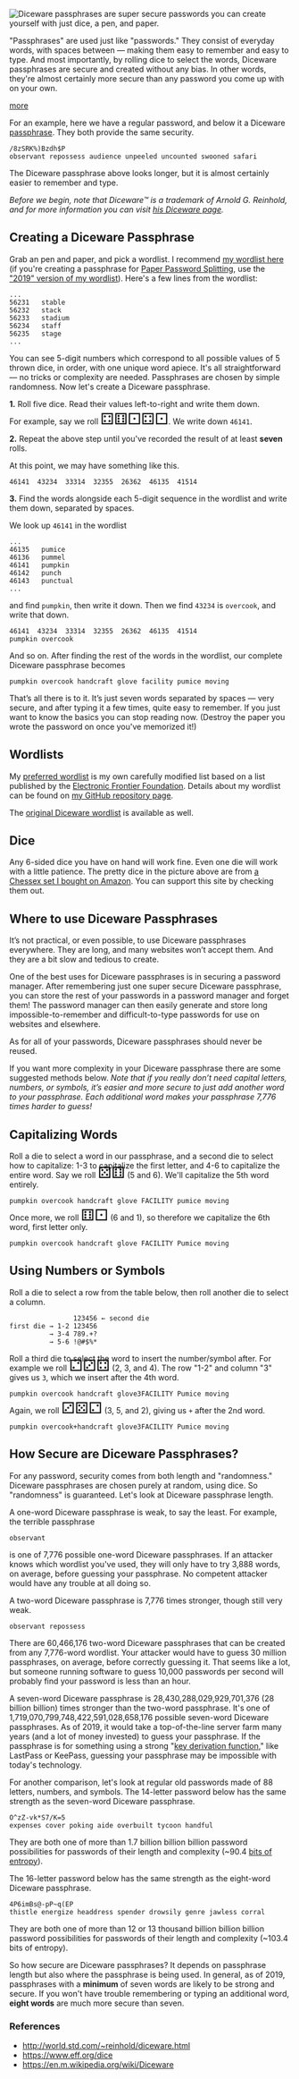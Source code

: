 
<!-- Copyright 2018 Phil Thompson. All Rights Reserved.  As noted in the License section of this repository's readme.md file, this file and its corresponding public HTML file, and all other articles and article files, are distributed under traditional copyright.  The repository source code and other non-article files are distributed under the MIT license. -->

[//]: # (gen-title: Diceware Passphrases)

[//]: # (gen-title-url: Diceware-Passphrases)

[//]: # (gen-keywords: how to, create, roll, diceware, dice, password, passphrase, password manager, chessex, d6)

[//]: # (gen-description: How to create a Diceware passphrase)

[//]: # (gen-meta-end)

<a href="${THIS_ARTICLE}"><img style="float: left" class="width-resp-50-100" src="${SITE_ROOT_REL}/img/20190111.jpg"/></a> Diceware passphrases are super secure passwords you can create yourself with just dice, a pen, and paper.

"Passphrases" are used just like "passwords."  They consist of everyday words, with spaces between &mdash; making them easy to remember and easy to type.  And most importantly, by rolling dice to select the words, Diceware passphrases are secure and created without any bias.  In other words, they're almost certainly more secure than any password you come up with on your own.

[more](more://)

For an example, here we have a regular password, and below it a Diceware <a target="_blank" href="https://en.wikipedia.org/wiki/Passphrase">passphrase</a>.  They both provide the same security.

	/8zSRK%)Bzdh$P
	observant repossess audience unpeeled uncounted swooned safari

The Diceware passphrase above looks longer, but it is almost certainly easier to remember and type.

*Before we begin, note that Diceware&trade; is a trademark of Arnold G. Reinhold, and for more information you can visit [his Diceware page](http://world.std.com/~reinhold/diceware.html).*

## Creating a Diceware Passphrase

Grab an pen and paper, and pick a wordlist.  I recommend <a target="_blank" href="https://github.com/philthompson/eff_diceware/blob/master/eff_large_wordlist.txt">my wordlist here</a> (if you're creating a passphrase for [Paper Password Splitting](${SITE_ROOT_REL}/2019/Paper-Password-Splitting.html), use the <a target="_blank" href="https://github.com/philthompson/eff_diceware/blob/master/eff_large_wordlist-2019.txt">"2019" version of my wordlist</a>).  Here's a few lines from the wordlist:

	...
	56231	stable
	56232	stack
	56233	stadium
	56234	staff
	56235	stage
	...

You can see 5-digit numbers which correspond to all possible values of 5 thrown dice, in order, with one unique word apiece.  It's all straightforward &mdash; no tricks or complexity are needed.  Passphrases are chosen by simple randomness.  Now let's create a Diceware passphrase.

**1.** Roll five dice.  Read their values left-to-right and write them down.

For example, say we roll <span style="font-size: 2.0em; line-height: 0;">⚃⚅⚀⚃⚀</span>.  We write down `46141`.

**2.** Repeat the above step until you've recorded the result of at least **seven** rolls.

At this point, we may have something like this.

	46141  43234  33314  32355  26362  46135  41514

**3.** Find the words alongside each 5-digit sequence in the wordlist and write them down, separated by spaces.

We look up `46141` in the wordlist

	...
	46135	pumice
	46136	pummel
	46141	pumpkin
	46142	punch
	46143	punctual
	...

and find `pumpkin`, then write it down.  Then we find `43234` is `overcook`, and write that down.

	46141  43234  33314  32355  26362  46135  41514
	pumpkin overcook

And so on.  After finding the rest of the words in the wordlist, our complete Diceware passphrase becomes

	pumpkin overcook handcraft glove facility pumice moving

That’s all there is to it.  It’s just seven words separated by spaces — very secure, and after typing it a few times, quite easy to remember.  If you just want to know the basics you can stop reading now.  (Destroy the paper you wrote the password on once you've memorized it!)

## Wordlists

My <a target="_blank" href="https://github.com/philthompson/eff_diceware/blob/master/eff_large_wordlist.txt">preferred wordlist</a> is my own carefully modified list based on a list published by the <a target="_blank" href="https://www.eff.org/files/2016/07/18/eff_large_wordlist.txt">Electronic Frontier Foundation</a>.  Details about my wordlist can be found on <a target="_blank" href="https://github.com/philthompson/eff_diceware">my GitHub repository page</a>.

The <a target="_blank" href="http://world.std.com/~reinhold/diceware.wordlist.asc">original Diceware wordlist</a> is available as well.

## Dice

Any 6-sided dice you have on hand will work fine.  Even one die will work with a little patience.  The pretty dice in the picture above are from <a target="_blank" href="https://amzn.to/2AEzl4O">a Chessex set I bought on Amazon</a>.  You can support this site by checking them out.

## Where to use Diceware Passphrases

It’s not practical, or even possible, to use Diceware passphrases everywhere.  They are long, and many websites won’t accept them.  And they are a bit slow and tedious to create.

One of the best uses for Diceware passphrases is in securing a password manager.  After remembering just one super secure Diceware passphrase, you can store the rest of your passwords in a password manager and forget them!  The password manager can then easily generate and store long impossible-to-remember and difficult-to-type passwords for use on websites and elsewhere.

As for all of your passwords, Diceware passphrases should never be reused.

If you want more complexity in your Diceware passphrase there are some suggested methods below.  *Note that if you really don’t need capital letters, numbers, or symbols, it’s easier and more secure to just add another word to your passphrase.  Each additional word makes your passphrase 7,776 times harder to guess!*

## Capitalizing Words

Roll a die to select a word in our passphrase, and a second die to select how to capitalize: 1-3 to capitalize the first letter, and 4-6 to capitalize the entire word.  Say we roll <span style="font-size: 2.0em; line-height: 0;">⚄⚅</span> (5 and 6).  We'll capitalize the 5th word entirely.

	pumpkin overcook handcraft glove FACILITY pumice moving

Once more, we roll <span style="font-size: 2.0em; line-height: 0;">⚅⚀</span> (6 and 1), so therefore we capitalize the 6th word, first letter only.

	pumpkin overcook handcraft glove FACILITY Pumice moving

## Using Numbers or Symbols

Roll a die to select a row from the table below, then roll another die to select a column.

	                123456 ← second die
	first die → 1-2 123456
	          → 3-4 789.+?
	          → 5-6 !@#$%*

Roll a third die to select the word to insert the number/symbol after.  For example we roll <span style="font-size: 2.0em; line-height: 0;">⚁⚂⚃</span> (2, 3, and 4).  The row "1-2" and column "3" gives us `3`, which we insert after the 4th word.

	pumpkin overcook handcraft glove3FACILITY Pumice moving

Again, we roll <span style="font-size: 2.0em; line-height: 0;">⚂⚄⚁</span> (3, 5, and 2), giving us `+` after the 2nd word.

	pumpkin overcook+handcraft glove3FACILITY Pumice moving

## How Secure are Diceware Passphrases?

For any password, security comes from both length and "randomness."  Diceware passphrases are chosen purely at random, using dice.  So "randomness" is guaranteed.  Let's look at Diceware passphrase length.

A one-word Diceware passphrase is weak, to say the least.  For example, the terrible passphrase

	observant

is one of 7,776 possible one-word Diceware passphrases.  If an attacker knows which wordlist you've used, they will only have to try 3,888 words, on average, before guessing your passphrase.  No competent attacker would have any trouble at all doing so.

A two-word Diceware passphrase is 7,776 times stronger, though still very weak.

	observant repossess

There are 60,466,176 two-word Diceware passphrases that can be created from any 7,776-word wordlist.  Your attacker would have to guess 30 million passphrases, on average, before correctly guessing it.  That seems like a lot, but someone running software to guess 10,000 passwords per second will probably find your password is less than an hour.

A seven-word Diceware passphrase is 28,430,288,029,929,701,376 (28 billion billion) times stronger than the two-word passphrase.  It's one of 1,719,070,799,748,422,591,028,658,176 possible seven-word Diceware passphrases.  As of 2019, it would take a top-of-the-line server farm many years (and a lot of money invested) to guess your passphrase.  If the passphrase is for something using a strong "<a target="_blank" href="https://en.wikipedia.org/wiki/Key_derivation_function">key derivation function</a>," like LastPass or KeePass, guessing your passphrase may be impossible with today's technology.

For another comparison, let's look at regular old passwords made of 88 letters, numbers, and symbols.  The 14-letter password below has the same strength as the seven-word Diceware passphrase.

	O^zZ-vk*S7/K=5
	expenses cover poking aide overbuilt tycoon handful

They are both one of more than 1.7 billion billion billion password possibilities for passwords of their length and complexity (~90.4 <a target="_blank" href="https://en.wikipedia.org/wiki/Password_strength#Entropy_as_a_measure_of_password_strength">bits of entropy</a>).

The 16-letter password below has the same strength as the eight-word Diceware passphrase.

	4P6imBs@-pP~q(EP
	thistle energize headdress spender drowsily genre jawless corral

They are both one of more than 12 or 13 thousand billion billion billion password possibilities for passwords of their length and complexity (~103.4 bits of entropy).

So how secure are Diceware passphrases?  It depends on passphrase length but also where the passphrase is being used.  In general, as of 2019, passphrases with a **minimum** of seven words are likely to be strong and secure.  If you won't have trouble remembering or typing an additional word, **eight words** are much more secure than seven.

### References

* <a target="_blank" href="http://world.std.com/~reinhold/diceware.html">http://world.std.com/~reinhold/diceware.html</a>
* <a target="_blank" href="https://www.eff.org/dice">https://www.eff.org/dice</a>
* <a target="_blank" href="https://en.wikipedia.org/wiki/Diceware">https://en.m.wikipedia.org/wiki/Diceware</a>
